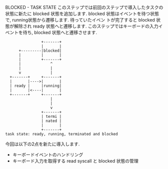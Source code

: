 BLOCKED - TASK STATE
このステップでは前回のステップで導入したタスクの状態に新たに blocked 状態を追加します. blocked 状態はイベントを待つ状態で, running状態から遷移します. 待っていたイベン
トが完了すると blocked 状態が解除され ready 状態へと遷移します.
このステップではキーボードの入力イベントを待ち, blocked 状態へと遷移させます.
```
                +-------+
                |       |
      +---------|blocked|
      |         |       |
      |         +-------+
      |             ^
      |             |
      v             |
  +-------+     +-------+
  |       |---->|       |
  | ready |     |running|
  |       |<----|       |
  +-------+     +-------+
                    |
                    |
                    v
                +-------+
                | termi |
                | nated |
                |       |
                +-------+
task state: ready, running, terminated and blocked
```
今回は以下の2点を新たに導入します.
- キーボードイベントのハンドリング
- キーボード入力を取得する read syscall と blocked 状態の管理
